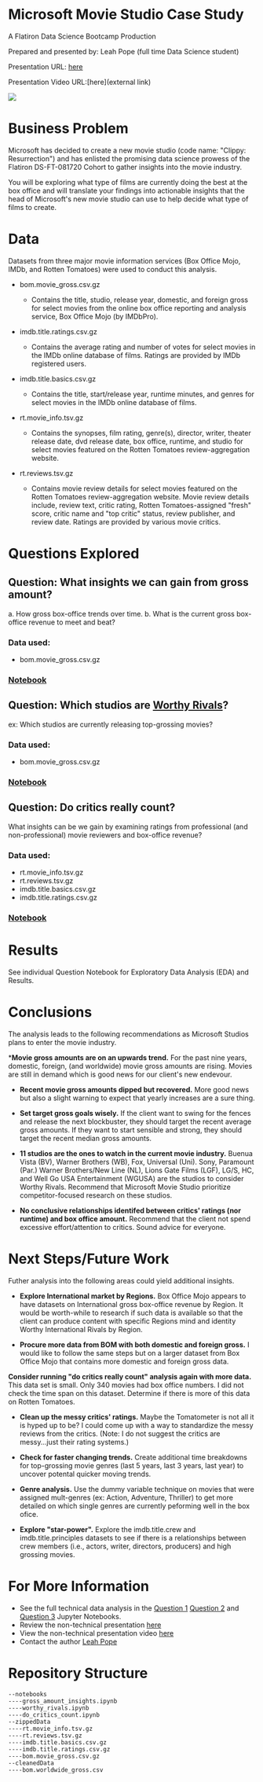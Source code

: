 # Microsoft Movie Studio Case Study
<p>A Flatiron Data Science Bootcamp Production

Prepared and presented by: Leah Pope (full time Data Science student)

Presentation URL: [here](PhaseOneProject_LeahPope.pdf)

Presentation Video URL:[here](external link)

<img src="./images/abstraction-movie-cinema-art-wallpaper-thumb.jpg"/></p>

# Business Problem
<p>Microsoft has decided to create a new movie studio (code name: "Clippy: Resurrection") and has enlisted the promising data science prowess of the Flatiron DS-FT-081720 Cohort to gather insights into the movie industry. 

You will be exploring what type of films are currently doing the best at the box office and will translate your findings into actionable insights that the head of Microsoft's new movie studio can use to help decide what type of films to create.</p>

# Data
<p>Datasets from three major movie information services (Box Office Mojo, IMDb, and Rotten Tomatoes) were used to conduct this analysis.</p> 

* bom.movie_gross.csv.gz
    * Contains the title, studio, release year, domestic, and foreign gross for select movies from the online box office reporting and analysis service, Box Office Mojo (by IMDbPro).

* imdb.title.ratings.csv.gz
    * Contains the average rating and number of votes for select movies in the IMDb online database of films. Ratings are provided by IMDb registered users.

* imdb.title.basics.csv.gz
    * Contains the title, start/release year, runtime minutes, and genres for select movies in the IMDb online database of films.

* rt.movie_info.tsv.gz
    * Contains the synopses, film rating, genre(s), director, writer, theater release date, dvd release date, box office, runtime, and studio for select movies featured on the Rotten Tomatoes review-aggregation website.

* rt.reviews.tsv.gz
    * Contains movie review details for select movies featured on the Rotten Tomatoes review-aggregation website. Movie review details include, review text, critic rating, Rotten Tomatoes-assigned "fresh" score, critic name and "top critic" status, review publisher, and review date. Ratings are provided by various movie critics.


# Questions Explored

## Question: What insights we can gain from gross amount?
a. How gross box-office trends over time.
b. What is the current gross box-office revenue to meet and beat?
### Data used:
* bom.movie_gross.csv.gz
### [Notebook](./notebooks/gross_amount_insights.ipynb)


## Question: Which studios are [Worthy Rivals](https://ideas.ted.com/how-having-the-right-kind-of-rival-can-help-you-thrive-in-a-changing-world/)?
ex: Which studios are currently releasing top-grossing movies?
### Data used:
* bom.movie_gross.csv.gz
### [Notebook](./notebooks/worthy_rivals.ipynb)


## Question: Do critics really count? 
What insights can be we gain by examining ratings from professional (and non-professional) movie reviewers and box-office revenue?
### Data used:
* rt.movie_info.tsv.gz
* rt.reviews.tsv.gz
* imdb.title.basics.csv.gz
* imdb.title.ratings.csv.gz
### [Notebook](./notebooks/do_critics_count.ipynb)


# Results
See individual Question Notebook for Exploratory Data Analysis (EDA) and Results.

# Conclusions
The analysis leads to the following recommendations as Microsoft Studios plans to enter the movie industry.

 *__Movie gross amounts are on an upwards trend.__ For the past nine years, domestic, foreign, (and worldwide) movie gross amounts are rising. Movies are still in demand which is good news for our client's new endevour.

* __Recent movie gross amounts dipped but recovered.__ More good news but also a slight warning to expect that yearly increases are a sure thing.

* __Set target gross goals wisely.__ If the client want to swing for the fences and release the next blockbuster, they should target the recent average gross amounts. If they want to start sensible and strong, they should target the recent median gross amounts.

*  __11 studios are the ones to watch in the current movie industry.__  Buenua Vista (BV), Warner Brothers (WB), Fox, Universal (Uni). Sony, Paramount (Par.) Warner Brothers/New Line (NL), Lions Gate Films (LGF), LG/S, HC, and Well Go USA Entertainment (WGUSA) are the studios to consider Worthy Rivals. Recommend that Microsoft Movie Studio prioritize competitor-focused research on these studios.

*  __No conclusive relationships identifed between critics' ratings (nor runtime) and box office amount.__  Recommend that the client not spend excessive effort/attention to critics. Sound advice for everyone.


# Next Steps/Future Work

Futher analysis into the following areas could yield additional insights.

* __Explore International market by Regions.__ Box Office Mojo appears to have datasets on International gross box-office revenue by Region. It would be worth-while to research if such data is available so that the client can produce content with specific Regions mind and identity Worthy International Rivals by Region.

* __Procure more data from BOM with both domestic and foreign gross.__  I would like to follow the same steps but on a larger dataset from Box Office Mojo that contains more domestic and foreign gross data.

 __Consider running "do critics really count" analysis again with more data.__ This data set is small. Only 340 movies had box office numbers. I did not check the time span on this dataset. Determine if there is more of this data on Rotten Tomatoes.

* __Clean up the messy critics' ratings.__ Maybe the Tomatometer is not all it is hyped up to be?  I could come up with a way to standardize the messy reviews from the critics. (Note: I do not suggest the critics are messy...just their rating systems.)

* __Check for faster changing trends.__ Create additional time breakdowns for top-grossing movie genres (last 5 years, last 3 years, last year) to uncover potental quicker moving trends.

* __Genre analysis.__ Use the dummy variable technique on movies that were assigned mult-genres (ex: Action, Adventure, Thriller) to get more detailed on which single genres are currently peforming well in the box ofice.

* __Explore "star-power".__ Explore the imdb.title.crew and imdb.title.principles datasets to see if there is a relationships between crew members (i.e., actors, writer, directors, producers) and high grossing movies. 


# For More Information
* See the full technical data analysis in the [Question 1](./notebooks/gross_amount_insights.ipynb) [Question 2](./notebooks/worthy_rivals.ipynb) and [Question 3](./notebooks/do_critics_count.ipynb) Jupyter Notebooks.
* Review the non-technical presentation [here](PhaseOneProject_LeahPope.pdf)
* View the non-technical presentation video [here](link)
* Contact the author [Leah Pope](https://www.linkedin.com/in/leahspope/)


# Repository Structure
```
--notebooks
----gross_amount_insights.ipynb
----worthy_rivals.ipynb
----do_critics_count.ipynb
--zippedData
----rt.movie_info.tsv.gz
----rt.reviews.tsv.gz
----imdb.title.basics.csv.gz
----imdb.title.ratings.csv.gz
----bom.movie_gross.csv.gz
--cleanedData
----bom.worldwide_gross.csv
```


